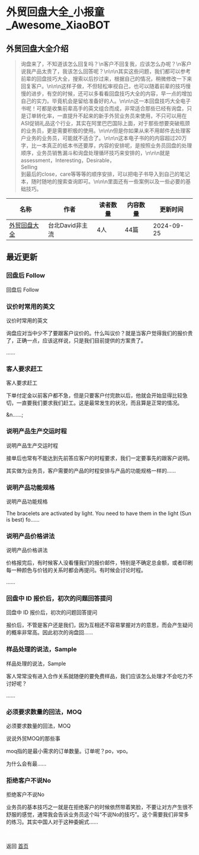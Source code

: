 # 外贸回盘大全_小报童_Awesome_XiaoBOT

## 外贸回盘大全介绍
> 询盘来了，不知道该怎么回复吗？\n客户不回复我，应该怎么办呢？\n客户说我产品太贵了，我该怎么回答呢？\n\n\n其实这些问题，我们都可以参考前辈的回盘技巧大全，搜索以后抄过来，根据自己的情况，稍微修改一下来回复客户。\n\n\n这样子做，不但轻松审视自己，也可以随着前辈的技巧慢慢的进步，有空的时候，还可以多看看回盘技巧大全的内容，早一点的增加自己的实力。毕竟机会是留给准备好的人。\n\n\n这一本回盘技巧大全电子书呢！可都是收集前辈高手的英文组合而成，非常适合那些已经有询盘，只是订单转化率，一直提升不起来的新手外贸业务员来使用，不只可以用在ASI促销礼品这个行业，其实在阿里巴巴国际上面，对于那些想要突破瓶颈的业务员，更是需要积极的使用。\n\n\n但是你如果从来不用邮件去处理客户业务的业务员，可能就不适合了。\n\n\n这本电子书的的内容超过20万字，比一本真正的纸本书还要厚，内容的安排呢，是按照业务员回盘的处理顺序，业务员销售漏斗和询盘处理循环技巧来安排的，\n\n\n就是assessment，Interesting，Desirable，  
Selling  
到最后的close，care等等等的顺序安排，可以把电子书导入到自己的笔记本，随时随地的搜索查询即可。\n\n\n里面还有一些案例以及一些必要的基础技巧。  
  


|名称|作者|读者数量|内容数量|更新时间|
|---|---|---|---|---|
|[外贸回盘大全](https://xiaobot.net/p/ginifab?refer=0b133df9-27dc-423b-8101-639049001c13)|台北David非主流|4人|44篇|2024-09-25|

## 最近更新
### 回盘后 Follow

回盘后  Follow

### 议价时常用的英文

议价时常用的英文

询盘应对当中少不了要跟客户议价的。什么叫议价？就是当客户觉得我们的报价贵了，正确一点，应该这样说，只是我们目前提供的方案贵了。



 ......

### 客人要求赶工

客人要求赶工

下单付定金以前客户都不急，但是只要客户付完款以后，他就会开始显得比较急切，一直要我们要求我们赶工。这是最常发生的状况，而且算是正常的情况。



&n......;

### 说明产品生产交运时程

说明产品生产交运时程

接单后也常有不能达到先前答应客户的时程要求，我们一定要事先的跟客户说明。



其实做为业务员，客户需要的产品的时程安排与产品的功能规格一样的......

### 说明产品功能规格

说明产品功能规格

The bracelets are activated by light. You need to have them in the light (Sun
is best) fo......

### 说明产品价格讲法

说明产品价格讲法



价格报完后，有时候客人没看懂我们的报价邮件，特别是不确定总金额，或者印刷每一种颜色与价钱的关系时都会再提问。有时候会讨论时程。

 ......

### 回盘中 ID 报价后，初次的问题回答提问

回盘中 ID 报价后，初次的问题回答提问





报价后，不管是客户还是我们，因为互相还不容易掌握对方的意思，而会产生疑问的概率非常高。因此初次的询盘回......

### 样品处理的说法，Sample

样品处理的说法，Sample

客人常常没有进入合作关系就随便的要免费样品，我们应该怎么处理才不会吃力不讨好呢？







......

### 必须要求数量的回法，MOQ

必须要求数量的回法，MOQ

说说外贸MOQ的那些事



moq指的是最小需求的订单数量。订单呢？po，vpo。



为什么会有最......

### 拒绝客户不说No

拒绝客户不说No

业务员的基本技巧之一就是在拒绝客户的时候依然带着笑脸，不要让对方产生很不舒服的感觉，通常我会告诉业务员这个叫“不说No的技巧”。这个需要我们非常多的练习。其实中国人对于这种委婉式......


<a href="https://github.com/Reno9527/awesome-xiaobot" style="color: white; text-decoration: none;">awesome-xiaobot</a>

返回 [首页](../README.md)
